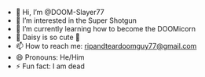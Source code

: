 - 👋 Hi, I’m @DOOM-Slayer77
- 👀 I’m interested in the Super Shotgun
- 🌱 I’m currently learning how to become the DOOMicorn
- 💞️ Daisy is so cute 🐇
- 📫 How to reach me: ripandteardoomguy77@gmail.com
- 😄 Pronouns: He/Him
- ⚡ Fun fact: I am dead
